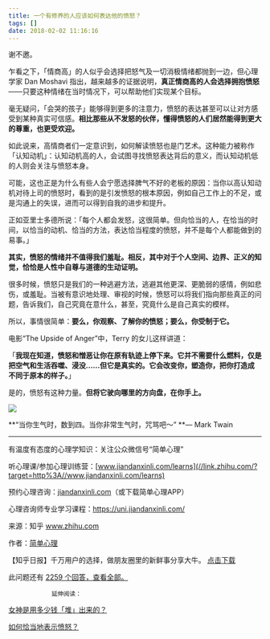 ```yaml
---
title: 一个有修养的人应该如何表达他的愤怒？
tags: []
date: 2018-02-02 11:16:16
---
```


谢不邀。

乍看之下，「情商高」的人似乎会选择把怒气及一切消极情绪都抛到一边，但心理学家 Dan Moshavi 指出，越来越多的证据说明，**真正情商高的人会选择拥抱愤怒**——只要这种情绪在当时情况下，可以帮助他们实现某个目标。

毫无疑问，「会哭的孩子」能够得到更多的注意力，愤怒的表达甚至可以让对方感受到某种真实可信感。**相比那些从不发怒的伙伴，懂得愤怒的人们居然能得到更大的尊重，也更受欢迎。**

如此说来，高情商者们一定意识到，如何解读愤怒也是门艺术。这种能力被称作「认知动机」：认知动机高的人，会试图寻找愤怒表达背后的意义，而认知动机低的人则会关注与愤怒本身。

可能，这也正是为什么有些人会宁愿选择脾气不好的老板的原因：当你以高认知动机对待上司的愤怒时，看到的是引发愤怒的根本原因，例如自己工作上的不足，或是沟通上的失误，进而可以得到自我的进步和提升。

正如亚里士多德所说：「每个人都会发怒，这很简单。但向恰当的人，在恰当的时间，以恰当的动机、恰当的方法，表达恰当程度的愤怒，并不是每个人都能做到的易事。」

**其实，愤怒的情绪并不值得我们羞耻。相反，其中对于个人空间、边界、正义的知觉，恰恰是人性中自尊与道德的生动证明。**

很多时候，愤怒只是我们的一种逃避方法，逃避其他更深、更脆弱的感情，例如悲伤，或羞耻。当被有意识地处理、审视的时候，愤怒可以将我们指向那些真正的问题，告诉我们，自己究竟在意什么，甚至，究竟什么是自己真实的模样。

所以，事情很简单：**要么，你观察、了解你的愤怒；要么，你受制于它。**

电影“The Upside of Anger”中，Terry 的女儿这样讲道：

「**我现在知道，愤怒和憎恶让你在原有轨迹上停下来。它并不需要什么燃料，仅是把空气和生活吞噬、浸没……但它是真实的。它会改变你，塑造你，把你打造成不同于原本的样子。**」

是的，愤怒有这种力量。**但将它驶向哪里的方向盘，在你手上。**

![](https://pic4.zhimg.com/v2-c8e8c63158db22ea6fe4ecb0a50bc89f_b.jpg?rss)

**“当你生气时，数到四。当你非常生气时，咒骂吧～” **― Mark Twain

* * *

有温度有态度的心理学知识：关注公众微信号“简单心理”  

听心理课/参加心理训练营：[www.jiandanxinli.com/learns](//link.zhihu.com/?target=http%3A//www.jiandanxinli.com/learns)

预约心理咨询：[jiandanxinli.com](//link.zhihu.com/?target=http%3A//jiandanxinli.com/)（或下载简单心理APP）

心理咨询师专业学习课程：[<span class="invisible">https://</span><span class="visible">uni.jiandanxinli.com/</span><span class="invisible"></span>](//link.zhihu.com/?target=https%3A//uni.jiandanxinli.com/) 

来源：知乎 www.zhihu.com

作者：[简单心理](http://www.zhihu.com/people/jian-dan-xin-li?utm_campaign=rss&utm_medium=rss&utm_source=rss&utm_content=author)

【知乎日报】千万用户的选择，做朋友圈里的新鲜事分享大牛。
        [点击下载](http://daily.zhihu.com?utm_source=rssyanwenzi&utm_campaign=tuijian&utm_medium=rssnormal)

此问题还有 [2259 个回答，查看全部。](http://www.zhihu.com/question/35274619/answer/301292918?utm_campaign=rss&utm_medium=rss&utm_source=rss&utm_content=title)

                延伸阅读：

[女神是用多少钱「堆」出来的？](http://www.zhihu.com/question/28431797?utm_campaign=rss&utm_medium=rss&utm_source=rss&utm_content=title)

[如何恰当地表示愤怒？](http://www.zhihu.com/question/28599578?utm_campaign=rss&utm_medium=rss&utm_source=rss&utm_content=title)